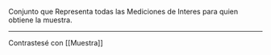Conjunto que Representa todas las Mediciones de Interes para quien obtiene la muestra.
***
Contrastesé con [[Muestra]]